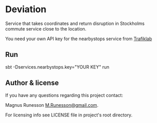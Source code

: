 # Deviation 

Service that takes coordinates and return disruption in Stockholms
commute service close to the location.

You need your own API key for the nearbystops service from [Trafiklab](https://trafiklab.se)

## Run

sbt -Dservices.nearbystops.key="YOUR KEY" run

## Author & license

If you have any questions regarding this project contact:

Magnus Runesson <M.Runesson@gmail.com>.

For licensing info see LICENSE file in project's root directory.

